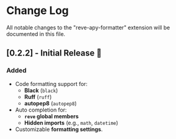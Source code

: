 # Change Log

All notable changes to the "reve-apy-formatter" extension will be documented in this file.

## [0.2.2] - Initial Release 🎉

### Added
- Code formatting support for:
  - **Black** (`black`)
  - **Ruff** (`ruff`)
  - **autopep8** (`autopep8`)
- Auto completion for:
  - **`reve` global members**
  - **Hidden imports** (e.g., `math`, `datetime`)
- Customizable **formatting settings**.
